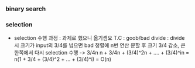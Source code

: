 ### binary search

### selection
- selection
수행 과정 : 과제로 했으니 옮기셈요
T.C :
goob/bad divide : divide 시 크기가 input의 3/4를 넘으면 bad
정렬에 n번 연산
분할 후 크기 3/4 감소, 큰 한쪽에서 다시 selection 수행 -> 3/4n
n + 3/4n + (3/4)^2n + .... + (3/4)^in
= n(1 + 3/4 + (3/4)^2 + ... + (3/4)^i)
= O(n)
